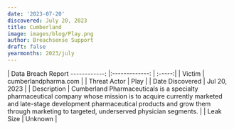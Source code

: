 ```yaml
---
date: '2023-07-20'
discovered: July 20, 2023
title: Cumberland
image: images/blog/Play.png
author: Breachsense Support
draft: false
yearmonths: 2023/july
---
```



| Data Breach Report
------------:     |:-------------:    | :-----:|
| Victim      | cumberlandpharma.com      | 
| Threat Actor      | Play      | 
| Date Discovered      | Jul 20, 2023      | 
| Description      | Cumberland Pharmaceuticals is a specialty pharmaceutical company whose mission is to acquire currently marketed and late-stage development pharmaceutical products and grow them through marketing to targeted, underserved physician segments.      | 
| Leak Size      | Unknown      | 

